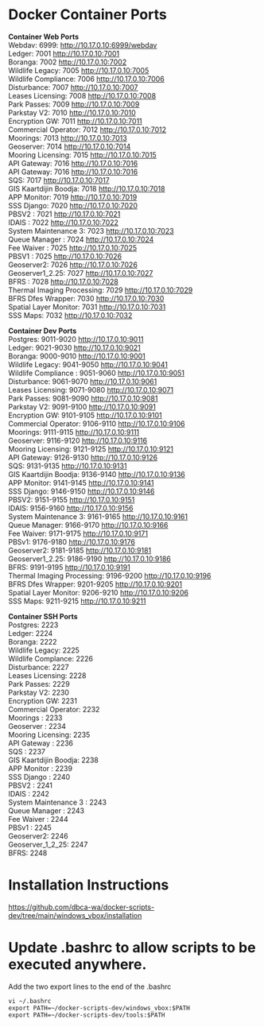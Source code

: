 # Docker Container Ports

**Container Web Ports**   
Webdav: 6999: http://10.17.0.10:6999/webdav   
Ledger: 7001 http://10.17.0.10:7001   
Boranga: 7002 http://10.17.0.10:7002   
Wildlife Legacy: 7005 http://10.17.0.10:7005   
Wildlife Compliance: 7006 http://10.17.0.10:7006   
Disturbance: 7007 http://10.17.0.10:7007  
Leases Licensing: 7008 http://10.17.0.10:7008   
Park Passes: 7009 http://10.17.0.10:7009   
Parkstay V2: 7010 http://10.17.0.10:7010   
Encryption GW: 7011 http://10.17.0.10:7011   
Commercial Operator: 7012 http://10.17.0.10:7012  
Moorings: 7013 http://10.17.0.10:7013  
Geoserver: 7014 http://10.17.0.10:7014  
Mooring Licensing: 7015 http://10.17.0.10:7015  
API Gateway: 7016 http://10.17.0.10:7016   
API Gateway: 7016 http://10.17.0.10:7016    
SQS: 7017 http://10.17.0.10:7017    
GIS Kaartdijin Boodja: 7018 http://10.17.0.10:7018    
APP Monitor: 7019 http://10.17.0.10:7019    
SSS Django: 7020 http://10.17.0.10:7020    
PBSV2 : 7021 http://10.17.0.10:7021     
IDAIS : 7022 http://10.17.0.10:7022   
System Maintenance 3: 7023 http://10.17.0.10:7023       
Queue Manager : 7024 http://10.17.0.10:7024     
Fee Waiver : 7025 http://10.17.0.10:7025     
PBSV1 : 7025 http://10.17.0.10:7026     
Geoserver2: 7026 http://10.17.0.10:7026  
Geoserver1_2.25: 7027 http://10.17.0.10:7027   
BFRS : 7028 http://10.17.0.10:7028   
Thermal Imaging Processing: 7029 http://10.17.0.10:7029  
BFRS Dfes Wrapper: 7030 http://10.17.0.10:7030   
Spatial Layer Monitor: 7031 http://10.17.0.10:7031     
SSS Maps: 7032 http://10.17.0.10:7032         

**Container Dev Ports**   
Postgres: 9011-9020 http://10.17.0.10:9011   
Ledger: 9021-9030 http://10.17.0.10:9021   
Boranga: 9000-9010 http://10.17.0.10:9001  
Wildlife Legacy: 9041-9050 http://10.17.0.10:9041  
Wildlife Compliance : 9051-9060 http://10.17.0.10:9051  
Disturbance: 9061-9070 http://10.17.0.10:9061  
Leases Licensing: 9071-9080 http://10.17.0.10:9071  
Park Passes: 9081-9090 http://10.17.0.10:9081  
Parkstay V2: 9091-9100 http://10.17.0.10:9091   
Encryption GW: 9101-9105 http://10.17.0.10:9101    
Commercial Operator: 9106-9110 http://10.17.0.10:9106   
Moorings: 9111-9115 http://10.17.0.10:9111   
Geoserver: 9116-9120 http://10.17.0.10:9116   
Mooring Licensing: 9121-9125 http://10.17.0.10:9121   
API Gateway: 9126-9130 http://10.17.0.10:9126    
SQS: 9131-9135 http://10.17.0.10:9131    
GIS Kaartdijin Boodja: 9136-9140 http://10.17.0.10:9136     
APP Monitor: 9141-9145 http://10.17.0.10:9141         
SSS Django: 9146-9150 http://10.17.0.10:9146    
PBSV2: 9151-9155 http://10.17.0.10:9151         
IDAIS: 9156-9160 http://10.17.0.10:9156    
System Maintenance 3: 9161-9165 http://10.17.0.10:9161            
Queue Manager: 9166-9170 http://10.17.0.10:9166        
Fee Waiver: 9171-9175 http://10.17.0.10:9171     
PBSv1: 9176-9180 http://10.17.0.10:9176     
Geoserver2: 9181-9185 http://10.17.0.10:9181    
Geoserver1_2.25: 9186-9190 http://10.17.0.10:9186   
BFRS: 9191-9195 http://10.17.0.10:9191  
Thermal Imaging Processing:  9196-9200 http://10.17.0.10:9196    
BFRS Dfes Wrapper: 9201-9205 http://10.17.0.10:9201   
Spatial Layer Monitor: 9206-9210 http://10.17.0.10:9206    
SSS Maps: 9211-9215 http://10.17.0.10:9211    

**Container SSH Ports**   
Postgres: 2223    
Ledger: 2224   
Boranga: 2222   
Wildlife Legacy: 2225  
Wildlife Complance: 2226    
Disturbance: 2227   
Leases Licensing: 2228   
Park Passes: 2229   
Parkstay V2: 2230   
Encryption GW: 2231   
Commercial Operator: 2232   
Moorings : 2233      
Geoserver : 2234  
Mooring Licensing: 2235   
API Gateway : 2236   
SQS : 2237   
GIS Kaartdijin Boodja:  2238     
APP Monitor : 2239    
SSS Django : 2240    
PBSV2 : 2241   
IDAIS : 2242     
System Maintenance 3 : 2243    
Queue Manager : 2243    
Fee Waiver : 2244   
PBSv1 : 2245   
Geoserver2: 2246    
Geoserver_1_2_25: 2247   
BFRS: 2248

# Installation Instructions
https://github.com/dbca-wa/docker-scripts-dev/tree/main/windows_vbox/installation

# Update .bashrc to allow scripts to be executed anywhere.  

Add the two export lines to the end of the .bashrc   
   
```
vi ~/.bashrc   
export PATH=~/docker-scripts-dev/windows_vbox:$PATH   
export PATH=~/docker-scripts-dev/tools:$PATH   
```
